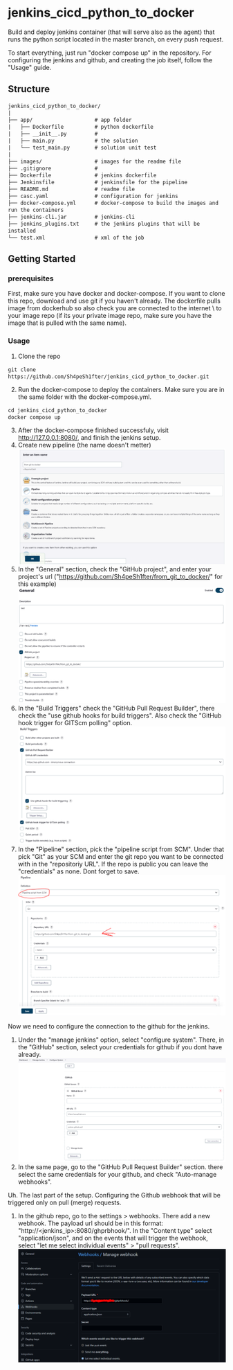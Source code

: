 # jenkins_cicd_python_to_docker
Build and deploy jenkins container (that will serve also as the agent) that runs the python script located in the master branch, on every push request.

To start everything, just run "docker compose up" in the repository.
For configuring the jenkins and github, and creating the job itself, follow the "Usage" guide.

## Structure
```
jenkins_cicd_python_to_docker/
|
├── app/                    # app folder
|   ├── Dockerfile          # python dockerfile
|   ├── __init__.py         # 
|   ├── main.py             # the solution
|   └── test_main.py        # solution unit test
|
├── images/                 # images for the readme file
├── .gitignore              # 
├── Dockerfile              # jenkins dockerfile
├── Jenkinsfile             # jenkinsfile for the pipeline
├── README.md               # readme file
├── casc.yaml               # configuration for jenkins
├── docker-compose.yml      # docker-compose to build the images and run the containers
├── jenkins-cli.jar         # jenkins-cli
├── jenkins_plugins.txt     # the jenkins plugins that will be installed
└── test.xml                # xml of the job
```

## Getting Started
### prerequisites
First, make sure you have docker and docker-compose.
If you want to clone this repo, download and use git if you haven't already.
The dockerfile pulls image from dockerhub so also check you are connected to the internet \ to your image repo (if its your private image repo, make sure you have the image that is pulled with the same name).

### Usage
1. Clone the repo
```
git clone https://github.com/Sh4peSh1fter/jenkins_cicd_python_to_docker.git
```
2. Run the docker-compose to deploy the containers. Make sure you are in the same folder with the docker-compose.yml.
```
cd jenkins_cicd_python_to_docker
docker compose up
```
3. After the docker-compose finished successfuly, visit http://127.0.0.1:8080/, and finish the jenkins setup.
4. Create new pipeline (the name doesn't metter)
![step 4 - create new pipeline](images/create_new_pipeline.PNG)
5. In the "General" section, check the "GitHub project", and enter your project's url ("https://github.com/Sh4peSh1fter/from_git_to_docker/" for this example)
![step 5 - enter github project url](images/enter_project_url.PNG)
6. In the "Build Triggers" check the "GitHub Pull Request Builder", there check the "use github hooks for build triggers". Also check the "GitHub hook trigger for GITScm polling" option.
![step 6 - configure build triggers](images/configure_build_triggers.PNG)
7. In the "Pipeline" section, pick the "pipeline script from SCM". Under that pick "Git" as your SCM and enter the git repo you want to be connected with in the "repositoriy URL".
If the repo is public you can leave the "credentials" as none. Dont forget to save.
![step 7 - configure SCM](images/configure_SCM.PNG)

Now we need to configure the connection to the github for the jenkins.
1. Under the "manage jenkins" option, select "configure system". There, in the "GitHub" section, select your credentials for github if you dont have already.
![step 8 - configure jenkins github connection](images/configure_jenkins_github_connection.PNG)
2. In the same page, go to the "GitHub Pull Request Builder" section. there select the same credentials for your github, and check "Auto-manage webhooks".

Uh. The last part of the setup. Configuring the Github webhook that will be triggered only on pull (merge) requests.
1. In the github repo, go to the settings > webhooks. There add a new webhook.
The payload url should be in this format: "http://<jenkins_ip>:8080/ghprbhook/". In the "Content type" select "application/json", and on the events that will trigger the webhook, select "let me select individual events" > "pull requests".
![step 10 - configure github webhook](images/configure_github_webhook.PNG)
